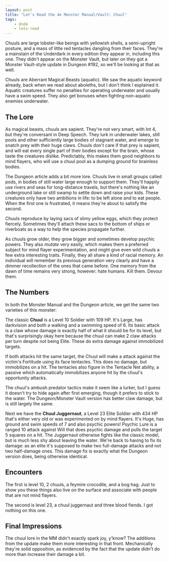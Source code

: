 ```yaml
---
layout: post
title: "Let's Read the 4e Monster Manual/Vault: Chuul"
tags:
    - dnd4
    - lets-read
---
```


Chuuls are large lobster-like beings with yellowish shells, a semi-upright
posture, and a mass of little red tentacles dangling from their faces. They're a
mainstain of the Underdark in every edition they appear in, including this
one. They didn't appear on the Monster Vault, but later on they got a Monster
Vault-style update in Dungeon #192, so we'll be looking at that as well.

Chuuls are Aberrant Magical Beasts (aquatic). We saw the aquatic keyword
already, back when we read about aboleths, but I don't think I explained
it. Aquatic creatures suffer no penalties for operating underwater and usually
have a swim speed. They also get bonuses when fighting non-aquatic enemies
underwater.

## The Lore

As magical beasts, chuuls are sapient. They're not very smart, with Int 4, but
they're conversant in Deep Speech. They lurk in underwater lakes, still pools
and other sufficiently large bodies of stagnant water, and emerge to snatch prey
with their huge claws.  Chuuls don't care if that prey is sapient, and will eat
every single part of their bodies except for the brain, whose taste the
creatures dislike. Predictably, this makes them good neighbors to mind flayers,
who will use a chuul pool as a dumping ground for brainless bodies.

The Dungeon article adds a bit more lore. Chuuls live in small groups called
pods, in bodies of still water large enough to support them. They'll happily use
rivers and seas for long-distance travels, but there's nothing like an
underground lake or still swamp to settle down and raise your kids. These
creatures only have two ambitions in life: to be left alone and to eat
people. When the first one is frustrated, it means they're about to satisfy the
second.

Chuuls reproduce by laying sacs of slimy yellow eggs, which they protect
fiercely. Sometimes they'll attach these sacs to the bottom of ships or
riverboats as a way to help the species propagate further.

As chuuls grow older, they grow bigger and sometimes develop psychic
powers. They also _mutate_ very easily, which makes them a preferred subject for
mind flayer experimentation, and might give even wild chuuls a few extra
interesting traits. Finally, they all share a kind of racial memory. An
individual will remember its previous generation very clearly and have a dimmer
recollection of the ones that came before. One memory from the dawn of time
remains very strong, however: hate humans. Kill them. Devour them.

## The Numbers

In both the Monster Manual and the Dungeon article, we get the same two
varieties of this monster:

The classic **Chuul** is a Level 10 Soldier with 109 HP. It's Large, has
darkvision and both a walking and a swimming speed of 6. Its basic attack is a
claw whose damage is exactly half of what it should be for its level, but that's
surprisingly okay here because the chuul can make 2 claw attacks per turn
despite not being Elite. These do extra damage against immobilized targets.

If both attacks hit the same target, the Chuul will make a attack against the
victim's Fortitude using its face tentacles. This does no damage, but
immobilizes on a hit. The tentacles also figure in the Tentacle Net ability, a
passive which automatically immobilizes anyone hit by the chuul's opportunity
attacks.

The chuul's ambush predator tactics make it seem like a lurker, but I guess it
doesn't try to hide again after first emerging, though it prefers to stick to
the water. The Dungeon/Monster Vault version has better claw damage, but is
still largely the same.

Next we have the **Chuul Juggernaut**, a Level 23 Elite Soldier with 434 HP
that's either very old or was experimented on by mind flayers. It's Huge, has
ground and swim speeds of 7 and also psychic powers! Psychic Lure is a ranged 10
attack against Will that does psychic damage and pulls the target 5 squares on a
hit. The Juggernaut otherwise fights like the classic model, but is much less
shy about leaving the water. We're back to having to fix its damage: as an elite
it's supposed to make two full-damage attacks and not two half-damage ones. This
damage fix is exactly what the Dungeon version does, being otherwise identical.


## Encounters

The first is level 10, 2 chuuls, a feymire crocodile, and a bog hag. Just to
show you these things also live on the surface and associate with people that
are not mind flayers.

The second is level 23, a chuul juggernaut and three blood fiends. I got nothing
on this one.

## Final Impressions

The chuul lore in the MM didn't exactly spark joy, y'know? The additions from
the update make them more interesting in that front. Mechanically they're solid
opposition, as evidenced by the fact that the update didn't do more than
increase their damage a bit.
